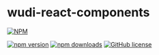 # wudi-react-components

[![NPM](https://nodei.co/npm/wudi-react-components.png?downloads=true&downloadRank=true&stars=true)](https://nodei.co/npm/wudi-react-components/)

[![npm version](https://img.shields.io/npm/v/wudi-react-components.svg)](https://www.npmjs.com/package/wudi-react-components)
[![npm downloads](https://img.shields.io/npm/dm/wudi-react-components.svg)](https://www.npmjs.com/package/wudi-react-components)
[![GitHub license](https://img.shields.io/github/license/wudi-react-components)](https://github.com/WuChenDi/react-components/blob/main/LICENSE)
